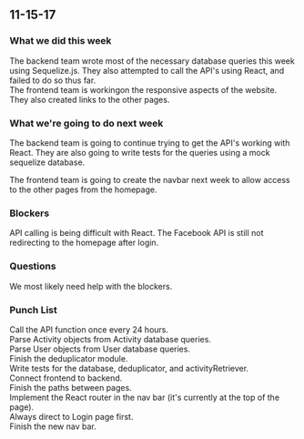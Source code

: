 ## 11-15-17

### What we did this week
The backend team wrote most of the necessary database queries this week using Sequelize.js.
They also attempted to call the API's using React, and failed to do so thus far.        
The frontend team is workingon the responsive aspects of the website. They also created links to the other pages.

### What we're going to do next week
The backend team is going to continue trying to get the API's working with React.
They are also going to write tests for the queries using a mock sequelize database.

The frontend team is going to create the navbar next week to allow access to the other
pages from the homepage.

### Blockers
API calling is being difficult with React.
The Facebook API is still not redirecting to the homepage after login.

### Questions
We most likely need help with the blockers. 

### Punch List
Call the API function once every 24 hours.                       
Parse Activity objects from Activity database queries.            
Parse User objects from User database queries.                
Finish the deduplicator module.             
Write tests for the database, deduplicator, and activityRetriever.              
Connect frontend to backend.            
Finish the paths between pages.  
Implement the React router in the nav bar (it's currently at the top of the page).  
Always direct to Login page first.  
Finish the new nav bar. 
